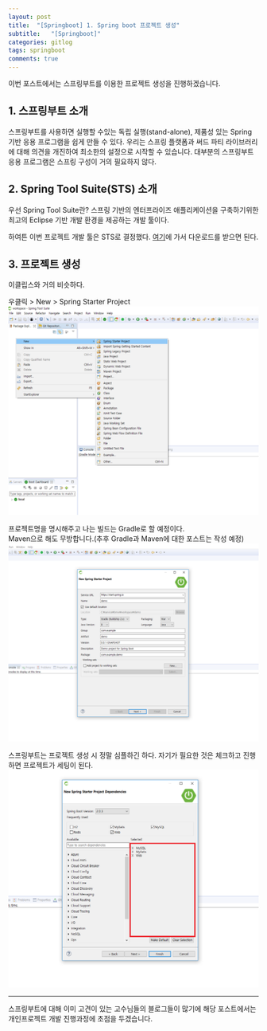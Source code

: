 ```yaml
---
layout: post
title:  "[Springboot] 1. Spring boot 프로젝트 생성"
subtitle:   "[Springboot]"
categories: gitlog
tags: springboot
comments: true
---
```


이번 포스트에서는 스프링부트를 이용한 프로젝트 생성을 진행하겠습니다.


## 1. 스프링부트 소개

스프링부트를 사용하면 실행할 수있는 독립 실행(stand-alone), 제품성 있는 Spring 기반 응용 프로그램을 쉽게 만들 수 있다. 
우리는 스프링 플랫폼과 써드 파티 라이브러리에 대해 의견을 개진하여 최소한의 설정으로 시작할 수 있습니다. 
대부분의 스프링부트 응용 프로그램은 스프링 구성이 거의 필요하지 않다.

## 2. Spring Tool Suite(STS) 소개

우선 Spring Tool Suite란?
스프링 기반의 엔터프라이즈 애플리케이션을 구축하기위한 최고의 Eclipse 기반 개발 환경을 제공하는 개발 툴이다.

하여튼 이번 프로젝트 개발 툴은 STS로 결정했다. [여기](https://spring.io/tools/sts/all)에 가서 다운로드를 받으면 된다.


## 3. 프로젝트 생성

이클립스와 거의 비슷하다.

우클릭 > New > Spring Starter Project
[![프로젝트 생성 STEP1](/assets/img/bmw/201807/2018-07-15-createProjectStep1.png)]()

  
프로젝트명을 명시해주고 나는 빌드는 Gradle로 할 예정이다.  
Maven으로 해도 무방합니다.(추후 Gradle과 Maven에 대한 포스트는 작성 예정)
[![프로젝트 생성 STEP2](/assets/img/bmw/201807/2018-07-15-createProjectStep2.png)]()

  
스프링부트는 프로젝트 생성 시 정말 심플하긴 하다.
자기가 필요한 것은 체크하고 진행하면 프로젝트가 세팅이 된다.
[![프로젝트 생성 STEP3](/assets/img/bmw/201807/2018-07-15-createProjectStep3.png)]()


---
스프링부트에 대해 이미 고견이 있는 고수님들의 블로그들이 많기에
해당 포스트에서는 개인프로젝트 개발 진행과정에 초점을 두겠습니다.